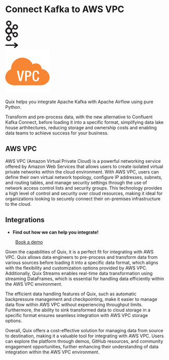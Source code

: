 # Connect Kafka to AWS VPC

<div class="connect-images cards blog-grid-card" markdown>
<div>
<img src="../images/kafka_logo.png" width="40px" />
</div>
<div>
<img src="../images/arrow.svg" width="40px" />
</div>
<div>
<img src="./images/aws-vpc_1.jpg" />
</div>
</div>

Quix helps you integrate Apache Kafka with Apache Airflow using pure Python.

Transform and pre-process data, with the new alternative to Confluent Kafka Connect, before loading it into a specific format, simplifying data lake house arthitectures, reducing storage and ownership costs and enabling data teams to achieve success for your business.

## AWS VPC

AWS VPC (Amazon Virtual Private Cloud) is a powerful networking service offered by Amazon Web Services that allows users to create isolated virtual private networks within the cloud environment. With AWS VPC, users can define their own virtual network topology, configure IP addresses, subnets, and routing tables, and manage security settings through the use of network access control lists and security groups. This technology provides a high level of control and security over cloud resources, making it ideal for organizations looking to securely connect their on-premises infrastructure to the cloud.

## Integrations

<div class="grid cards" markdown>

- __Find out how we can help you integrate!__

    <a class="md-button md-button--primary" href="https://share.hsforms.com/1iW0TmZzKQMChk0lxd_tGiw4yjw2?__hstc=175542013.2303933fbd746c0ac86d9ccbe9bc9100.1728383268831.1729603416735.1729620918855.31&__hssc=175542013.1.1729620918855&__hsfp=2132701734" target="_blank" style="margin:.5rem;">Book a demo</a>

</div>


Given the capabilities of Quix, it is a perfect fit for integrating with AWS VPC. Quix allows data engineers to pre-process and transform data from various sources before loading it into a specific data format, which aligns with the flexibility and customization options provided by AWS VPC. Additionally, Quix Streams enables real-time data transformation using streaming DataFrames, which is essential for handling data efficiently within the AWS VPC environment.

The efficient data handling features of Quix, such as automatic backpressure management and checkpointing, make it easier to manage data flow within AWS VPC without experiencing throughput limits. Furthermore, the ability to sink transformed data to cloud storage in a specific format ensures seamless integration with AWS VPC storage options.

Overall, Quix offers a cost-effective solution for managing data from source to destination, making it a valuable tool for integrating with AWS VPC. Users can explore the platform through demos, GitHub resources, and community engagement opportunities, further enhancing their understanding of data integration within the AWS VPC environment.

